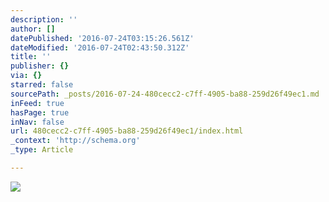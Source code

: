 ```yaml
---
description: ''
author: []
datePublished: '2016-07-24T03:15:26.561Z'
dateModified: '2016-07-24T02:43:50.312Z'
title: ''
publisher: {}
via: {}
starred: false
sourcePath: _posts/2016-07-24-480cecc2-c7ff-4905-ba88-259d26f49ec1.md
inFeed: true
hasPage: true
inNav: false
url: 480cecc2-c7ff-4905-ba88-259d26f49ec1/index.html
_context: 'http://schema.org'
_type: Article

---
```

![](https://the-grid-user-content.s3-us-west-2.amazonaws.com/94dbdb36-7b2d-408f-8c64-2e11bbe925c5.jpg)